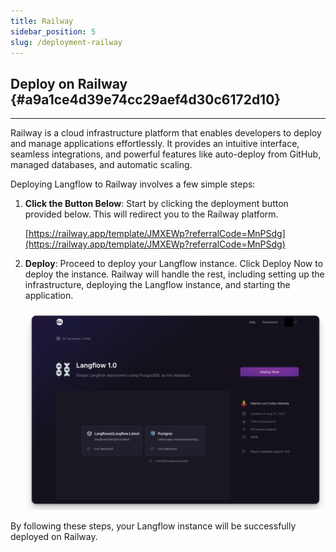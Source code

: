 ```yaml
---
title: Railway
sidebar_position: 5
slug: /deployment-railway
---
```




## Deploy on Railway {#a9a1ce4d39e74cc29aef4d30c6172d10}


---


Railway is a cloud infrastructure platform that enables developers to deploy and manage applications effortlessly. It provides an intuitive interface, seamless integrations, and powerful features like auto-deploy from GitHub, managed databases, and automatic scaling.


Deploying Langflow to Railway involves a few simple steps:

1. **Click the Button Below**: Start by clicking the deployment button provided below. This will redirect you to the Railway platform.

	[https://railway.app/template/JMXEWp?referralCode=MnPSdg](https://railway.app/template/JMXEWp?referralCode=MnPSdg)

2. **Deploy**: Proceed to deploy your Langflow instance. Click Deploy Now to deploy the instance. Railway will handle the rest, including setting up the infrastructure, deploying the Langflow instance, and starting the application.

	![](./1098199232.png)


By following these steps, your Langflow instance will be successfully deployed on Railway.

